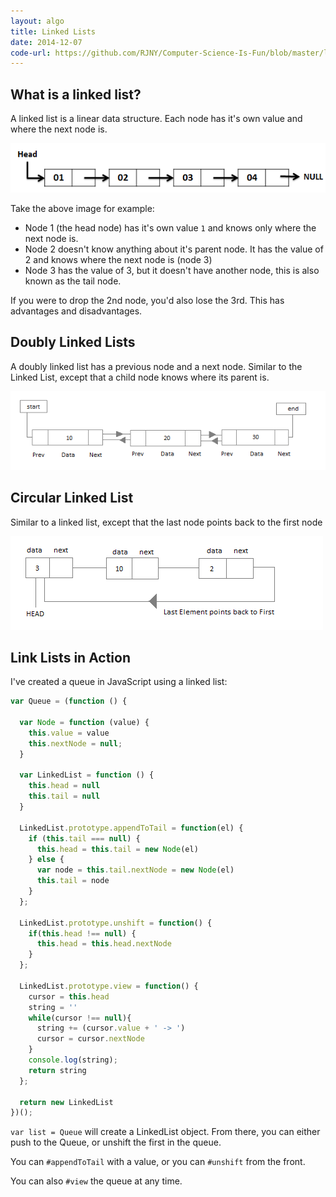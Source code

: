 ```yaml
---
layout: algo
title: Linked Lists
date: 2014-12-07
code-url: https://github.com/RJNY/Computer-Science-Is-Fun/blob/master/linked-list.js
---
```


## What is a linked list?
A linked list is a linear data structure. Each node has it's own value and where the next node is.

![linkedlist_example](/assets/img/linked-list2.png)

Take the above image for example:

- Node 1 (the head node) has it's own value `1` and knows only where the next node is.
- Node 2 doesn't know anything about it's parent node. It has the value of 2 and knows where the next node is (node 3)
- Node 3 has the value of 3, but it doesn't have another node, this is also known as the tail node.

If you were to drop the 2nd node, you'd also lose the 3rd. This has advantages and disadvantages.

## Doubly Linked Lists
A doubly linked list has a previous node and a next node. Similar to the Linked List, except that a child node
knows where its parent is.

![doubly linked list](/assets/img/doubly-linked-list.png)

## Circular Linked List
Similar to a linked list, except that the last node points back to the first node

![doubly linked list](/assets/img/circular-linked-list.png)

## Link Lists in Action

I've created a queue in JavaScript using a linked list:

``` javascript
var Queue = (function () {

  var Node = function (value) {
    this.value = value
    this.nextNode = null;
  }

  var LinkedList = function () {
    this.head = null
    this.tail = null
  }

  LinkedList.prototype.appendToTail = function(el) {
    if (this.tail === null) {
      this.head = this.tail = new Node(el)
    } else {
      var node = this.tail.nextNode = new Node(el)
      this.tail = node
    }
  };

  LinkedList.prototype.unshift = function() {
    if(this.head !== null) {
      this.head = this.head.nextNode
    }
  };

  LinkedList.prototype.view = function() {
    cursor = this.head
    string = ''
    while(cursor !== null){
      string += (cursor.value + ' -> ')
      cursor = cursor.nextNode
    }
    console.log(string);
    return string
  };

  return new LinkedList
})();
```

`var list = Queue` will create a LinkedList object. From there, you can either push to the Queue, or unshift the first
in the queue.

You can `#appendToTail` with a value, or you can `#unshift` from the front.

You can also `#view` the queue at any time.
